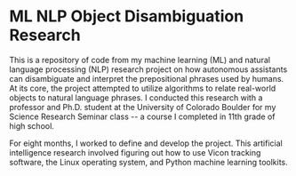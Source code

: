 # ML NLP Object Disambiguation Research

This is a repository of code from my machine learning (ML) and natural language processing (NLP) research project on how autonomous assistants can disambiguate and interpret the prepositional phrases used by humans. At its core, the project attempted to utilize algorithms to relate real-world objects to natural language phrases. I conducted this research with a professor and Ph.D. student at the University of Colorado Boulder for my Science Research Seminar class -- a course I completed in 11th grade of high school.

For eight months, I worked to define and develop the project. This artificial intelligence research involved figuring out how to use Vicon tracking software, the Linux operating system, and Python machine learning toolkits.
